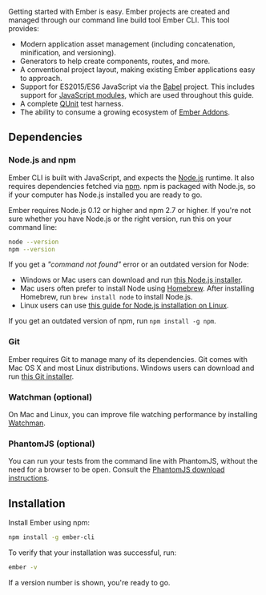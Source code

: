 Getting started with Ember is easy. Ember projects are created and managed through our command line build tool Ember CLI. This tool provides:

* Modern application asset management (including concatenation, minification, and versioning).
* Generators to help create components, routes, and more.
* A conventional project layout, making existing Ember applications easy to approach.
* Support for ES2015/ES6 JavaScript via the [Babel](http://babeljs.io/docs/learn-es2015/) project. This includes support for [JavaScript modules](http://exploringjs.com/es6/ch_modules.html), which are used throughout this guide.
* A complete [QUnit](https://qunitjs.com/) test harness.
* The ability to consume a growing ecosystem of [Ember Addons](https://emberobserver.com/).

## Dependencies

### Node.js and npm

Ember CLI is built with JavaScript, and expects the [Node.js](https://nodejs.org/) runtime. It also requires dependencies fetched via [npm](https://www.npmjs.com/). npm is packaged with Node.js, so if your computer has Node.js installed you are ready to go.

Ember requires Node.js 0.12 or higher and npm 2.7 or higher. If you're not sure whether you have Node.js or the right version, run this on your command line:

```bash
node --version
npm --version
```

If you get a *"command not found"* error or an outdated version for Node:

* Windows or Mac users can download and run [this Node.js installer](http://nodejs.org/download/).
* Mac users often prefer to install Node using [Homebrew](http://brew.sh/). After installing Homebrew, run `brew install node` to install Node.js.
* Linux users can use [this guide for Node.js installation on Linux](https://github.com/joyent/node/wiki/Installing-Node.js-via-package-manager).

If you get an outdated version of npm, run `npm install -g npm`.

### Git

Ember requires Git to manage many of its dependencies. Git comes with Mac OS X and most Linux distributions. Windows users can download and run [this Git installer](http://git-scm.com/download/win).

### Watchman (optional)

On Mac and Linux, you can improve file watching performance by installing [Watchman](https://facebook.github.io/watchman/docs/install.html).

### PhantomJS (optional)

You can run your tests from the command line with PhantomJS, without the need for a browser to be open. Consult the [PhantomJS download instructions](http://phantomjs.org/download.html).

## Installation

Install Ember using npm:

```bash
npm install -g ember-cli
```

To verify that your installation was successful, run:

```bash
ember -v
```

If a version number is shown, you're ready to go.